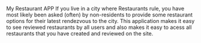 My Restaurant APP
If you live in a city where Restaurants rule, you have most likely been asked (often) by non-residents to provide some restaurant options for their latest rendezvous to the city.
This application makes it easy to see reviewed restaurants by all users and also makes it easy to acess all restaurants that you have created and reviewed on the site.

